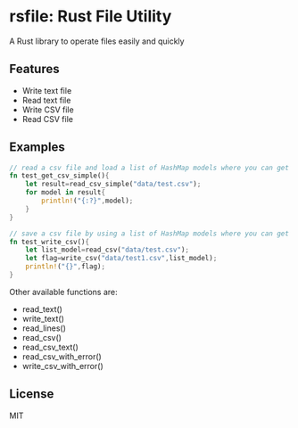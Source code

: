 # rsfile: Rust File Utility

A Rust library to operate files easily and quickly

## Features

- Write text file
- Read text file
- Write CSV file
- Read CSV file

## Examples

```rust
// read a csv file and load a list of HashMap models where you can get value by key. 
fn test_get_csv_simple(){
    let result=read_csv_simple("data/test.csv");
    for model in result{
        println!("{:?}",model);
    }
}

// save a csv file by using a list of HashMap models where you can get value by key. 
fn test_write_csv(){
    let list_model=read_csv("data/test.csv");
    let flag=write_csv("data/test1.csv",list_model);
    println!("{}",flag);
}
```
Other available functions are:

- read_text()
- write_text()
- read_lines()
- read_csv()
- read_csv_text()
- read_csv_with_error()
- write_csv_with_error()

## License
MIT